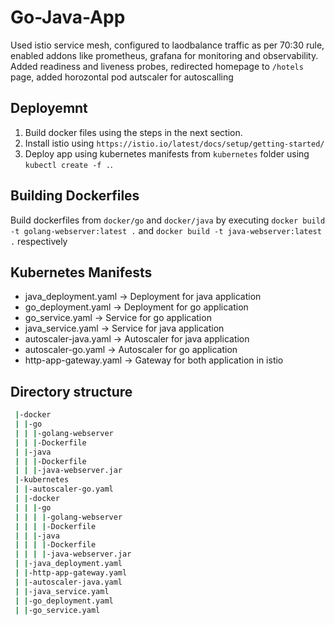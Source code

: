 # Go-Java-App

Used istio service mesh, configured to laodbalance traffic as per 70:30 rule, enabled addons like prometheus, grafana for monitoring and observability.
Added readiness and liveness probes, redirected homepage to ```/hotels``` page, added horozontal pod autscaler for autoscalling

## Deployemnt

1) Build docker files using the steps in the next section.
2) Install istio using ```https://istio.io/latest/docs/setup/getting-started/```
3) Deploy app using kubernetes manifests from ```kubernetes``` folder using ```kubectl create -f .```.


## Building Dockerfiles

Build dockerfiles from ```docker/go``` and ```docker/java``` by executing ```docker build -t golang-webserver:latest .``` and ```docker build -t java-webserver:latest .``` respectively

## Kubernetes Manifests

- java_deployment.yaml -> Deployment for java application
- go_deployment.yaml -> Deployment for go application
- go_service.yaml -> Service for go application
- java_service.yaml -> Service for java application
- autoscaler-java.yaml -> Autoscaler for java application
- autoscaler-go.yaml -> Autoscaler for go application
- http-app-gateway.yaml -> Gateway for both application in istio



## Directory structure

```bash
 |-docker
 | |-go
 | | |-golang-webserver
 | | |-Dockerfile
 | |-java
 | | |-Dockerfile
 | | |-java-webserver.jar
 |-kubernetes
 | |-autoscaler-go.yaml
 | |-docker
 | | |-go
 | | | |-golang-webserver
 | | | |-Dockerfile
 | | |-java
 | | | |-Dockerfile
 | | | |-java-webserver.jar
 | |-java_deployment.yaml
 | |-http-app-gateway.yaml
 | |-autoscaler-java.yaml
 | |-java_service.yaml
 | |-go_deployment.yaml
 | |-go_service.yaml
 ```



